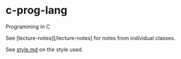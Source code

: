 # c-prog-lang
Programming in C

See [lecture-notes][/lecture-notes] for notes from individual classes.

See [style.md](/style.md) on the style used.
